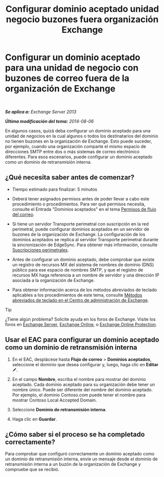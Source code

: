 ﻿---
title: 'Configurar dominio aceptado unidad negocio buzones fuera organización Exchange'
TOCTitle: Configurar un dominio aceptado para una unidad de negocio con buzones de correo fuera de la organización de Exchange
ms:assetid: ff46310b-5392-4eac-97bc-d39d397e1ce1
ms:mtpsurl: https://technet.microsoft.com/es-es/library/JJ657737(v=EXCHG.150)
ms:contentKeyID: 49896043
ms.date: 04/23/2018
mtps_version: v=EXCHG.150
ms.translationtype: HT
---

# Configurar un dominio aceptado para una unidad de negocio con buzones de correo fuera de la organización de Exchange

 

_**Se aplica a:** Exchange Server 2013_

_**Última modificación del tema:** 2014-08-06_

En algunos casos, quizá deba configurar un dominio aceptado para una unidad de negocios en la cual algunos o todos los destinatarios del dominio no tienen buzones en la organización de Exchange. Esto puede suceder, por ejemplo, cuando una organización comparte el mismo espacio de direcciones SMTP entre dos o más sistemas de correo electrónico diferentes. Para esos escenarios, puede configurar un dominio aceptado como un dominio de retransmisión interna.

## ¿Qué necesita saber antes de comenzar?

  - Tiempo estimado para finalizar: 5 minutos

  - Deberá tener asignados permisos antes de poder llevar a cabo este procedimiento o procedimientos. Para ver qué permisos necesita, consulte el Entrada "Dominios aceptados" en el tema [Permisos de flujo del correo](mail-flow-permissions-exchange-2013-help.md).

  - Si tiene un servidor Transporte perimetral con suscripción en la red perimetral, puede configurar dominios aceptados en un servidor de buzones de la organización de Exchange. La configuración de los dominios aceptados se replica al servidor Transporte perimetral durante la sincronización de EdgeSync. Para obtener más información, consulte [Suscripciones perimetrales](edge-subscriptions-exchange-2013-help.md).

  - Antes de configurar un dominio aceptado, debe comprobar que existe un registro de recursos MX del sistema de nombres de dominio (DNS) público para ese espacio de nombres SMTP, y que el registro de recursos MX haga referencia a un nombre de servidor y una dirección IP asociada a la organización de Exchange.

  - Para obtener información acerca de los métodos abreviados de teclado aplicables a los procedimientos de este tema, consulte [Métodos abreviados de teclado en el Centro de administración de Exchange](keyboard-shortcuts-in-the-exchange-admin-center-exchange-online-protection-help.md).


> [!TIP]
> ¿Tiene algún problema? Solicite ayuda en los foros de Exchange. Visite los foros en <A href="https://go.microsoft.com/fwlink/p/?linkid=60612">Exchange Server</A>, <A href="https://go.microsoft.com/fwlink/p/?linkid=267542">Exchange Online</A>, o <A href="https://go.microsoft.com/fwlink/p/?linkid=285351">Exchange Online Protection</A>.



## Usar el EAC para configurar un dominio aceptado como un dominio de retransmisión interna

1.  En el EAC, desplácese hasta **Flujo de correo** \> **Dominios aceptados**, seleccione el dominio que desea configurar y, luego, haga clic en **Editar**![Icono Editar](images/Bb124582.6f53ccb2-1f13-4c02-bea0-30690e6ea71d(EXCHG.150).gif "Icono Editar").

2.  En el campo **Nombre**, escriba el nombre para mostrar del dominio aceptado. Cada dominio aceptado para su organización debe tener un nombre único. Puede ser diferente del nombre del dominio aceptado. Por ejemplo, el dominio Contoso.com puede tener el nombre para mostrar Contoso Local Accepted Domain.

3.  Seleccione **Dominio de retransmisión interna**.

4.  Haga clic en **Guardar**.

## ¿Cómo saber si el proceso se ha completado correctamente?

Para comprobar que configuró correctamente un dominio aceptado como un dominio de retransmisión interna, envíe un mensaje desde el dominio de retransmisión interna a un buzón de la organización de Exchange y compruebe que se recibió.

